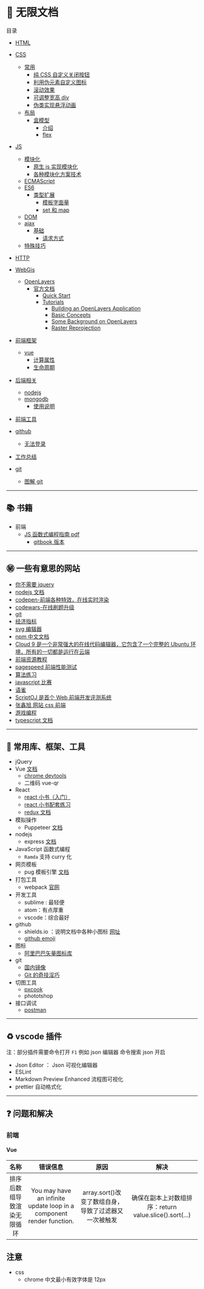 # :closed_book: 无限文档

目录

- [HTML]()
- [CSS]()
  - [常用]()
    - [纯 CSS 自定义关闭按钮](./docs/Css/normal/closebutton.md)
    - [利用伪元素自定义图标](./docs/Css/normal/fakeicon.md)
    - [滚动效果](./docs/Css/normal/roll.md)
    - [可调整宽高 div](./docs/Css/normal/resizediv.md)
    - [伪类实现悬浮动画](./docs/Css/normal/hoverAnime.md)
  - [布局]()
    - [盒模型]()
      - [介绍](./docs/Css/layout/box/index.md)
      - [flex](./docs/Css/layout/box/flex.md)
- [JS]()
  - [模块化]()
    - [原生 js 实现模块化](./docs/JavaScript/module/原生js模块化.md)
    - [各种模块化方案技术](./docs/JavaScript/module/module.md)
  - [ECMAScript]()
  - [ES6]()
    - [类型扩展]()
      - [模板字面量](./docs/JavaScript/es6/type/模板字面量.md)
      - [set 和 map](./docs/JavaScript/es6/type/set_map.md)
  - [DOM]()
  - [ajax]()
    - [基础]()
      - [请求方式](./docs/JavaScript/ajax/basic/request.md)
  - [特殊技巧]()
- [HTTP]()
- [WebGis]()
  - [OpenLayers]()
    - [官方文档]()
      - [Quick Start](./docs/WebGis/OpenLayers/官方文档/QuickStart.md)
      - [Tutorials]()
        - [Building an OpenLayers Application]()
        - [Basic Concepts](./docs/WebGis/OpenLayers/官方文档/Tutorials/BasicConcepts.md)
        - [Some Background on OpenLayers]()
        - [Raster Reprojection]()
- [前端框架]()

  - [vue]()
    - [计算属性](./docs/FE_framework/vue/computed.md)
    - [生命周期](./docs/FE_framework/vue/life.md)

- [后端相关]()
  - [nodejs]()
  - [mongodb]()
    - [使用说明](./docs/BackEnd/mongo/index.md)
- [前端工具]()
- [github]()
  - [无法登录](./docs/github/host.md)
- [工作总结]()
- [git]()
  - [图解 git](https://marklodato.github.io/visual-git-guide/index-zh-cn.html)
---

## :books: 书籍

- 前端
  - [JS 函数式编程指南 pdf](https://github.com/ArcherGrey/UnlimitedDocsWork/blob/master/book/mostly-adequate-guide-chinese.pdf)
    - [gitbook 版本](https://llh911001.gitbooks.io/mostly-adequate-guide-chinese/content/)

---

## :secret: 一些有意思的网站

- [你不需要 jquery](https://blog.garstasio.com/you-dont-need-jquery/)
- [nodejs 文档](https://nodejs.org/download/release/v8.9.1/docs/api/)
- [codepen-前端各种特效，在线实时渲染](https://codepen.io/)
- [codewars-在线刷题升级](https://www.codewars.com/)
- [git](https://git-scm.com/docs)
- [经济指标](https://zh.tradingeconomics.com/)
- [svg 编辑器](https://editor.method.ac/)
- [npm 中文文档](https://www.npmjs.com.cn/)
- [Cloud 9 是一个非常强大的在线代码编辑器，它包含了一个完整的 Ubuntu 环境，所有的一切都是运行在云端](http://c9.io)
- [前端资源教程](https://cnodejs.org/topic/56ef3edd532839c33a99d00e)
- [pagespeed 前端性能测试](http://developers.google.cn/speed/pagespeed/insights/)
- [算法练习](https://leetcode-cn.com/)
- [javascript 比赛](https://2019.js13kgames.com/)
- [语雀](https://www.yuque.com/)
- [ScriptOJ 是首个 Web 前端开发评测系统](http://scriptoj.mangojuice.top/)
- [张鑫旭 网站 css 前端](https://www.zhangxinxu.com/)
- [游戏编程](https://www.codingame.com/start)
- [typescript 文档](https://typescript.bootcss.com/)

---

## :triangular_ruler: 常用库、框架、工具

- jQuery
- Vue [文档](https://cn.vuejs.org/index.html)
  - [chrome devtools](https://github.com/ArcherGrey/UnlimitedDocsWork/issues/5)
  - 二维码 vue-qr
- React
  - [react 小书（入门）](http://huziketang.mangojuice.top/books/react/)
  - [react 小书配套练习](http://scriptoj.mangojuice.top/problemsGroups/593a2e29b3838c385539fa4f)
  - [redux 文档](https://www.redux.org.cn/)
- 模拟操作
  - Puppeteer [文档](https://zhaoqize.github.io/puppeteer-api-zh_CN/#/)
- nodejs
  - express [文档](https://expressjs.com/en/4x/api.html)
- JavaScript 函数式编程
  - `Ramda` 支持 curry 化
- 网页模板
  - pug 模板引擎 [文档](https://pug.bootcss.com/api/getting-started.html)
- 打包工具
  - webpack [官网](https://www.webpackjs.com/)
- 开发工具
  - sublime : 最轻便
  - atom：有点厚重
  - vscode：综合最好
- github
  - shields.io ：说明文档中各种小图标 [网址](https://shields.io/)
  - [github emoji](https://github.com/caiyongji/emoji-list)
- 图标
  - [阿里巴巴矢量图标库](https://www.iconfont.cn/)
- git
  - [国内镜像](https://github.com/waylau/git-for-win)
  - [Git 的奇技淫巧](https://github.com/521xueweihan/git-tips)
- 切图工具
  - [pxcook](https://www.fancynode.com.cn/pxcook)
  - phototshop
- 接口调试
  - [postman]()

---

## :recycle: vscode 插件

注：部分插件需要命令打开 `F1` 例如 json 编辑器 命令搜索 json 开启

- Json Editor ： Json 可视化编辑器
- ESLint
- Markdown Preview Enhanced 流程图可视化
- prettier 自动格式化

---

## :question: 问题和解决

### 前端

#### Vue

|            名称            |                               错误信息                               |                         原因                         |                          解决                          |
| :------------------------: | :------------------------------------------------------------------: | :--------------------------------------------------: | :----------------------------------------------------: |
| 排序后数组导致渲染无限循环 | You may have an infinite update loop in a component render function. | array.sort()改变了数组自身，导致了过滤器又一次被触发 | 确保在副本上对数组排序：return value.slice().sort(...) |

## 注意

- css
  - chrome 中文最小有效字体是 12px
